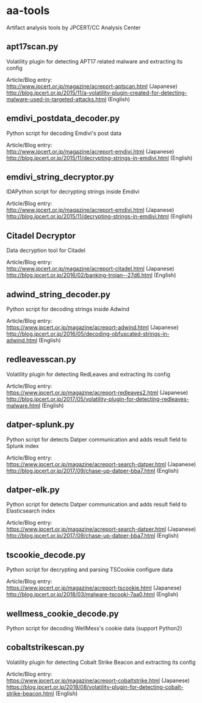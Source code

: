 # aa-tools
Artifact analysis tools by JPCERT/CC Analysis Center

## apt17scan.py
  Volatility plugin for detecting APT17 related malware and extracting its config

  Article/Blog entry:   
  http://www.jpcert.or.jp/magazine/acreport-aptscan.html (Japanese)   
  http://blog.jpcert.or.jp/2015/11/a-volatility-plugin-created-for-detecting-malware-used-in-targeted-attacks.html (English)


## emdivi_postdata_decoder.py
  Python script for decoding Emdivi's post data

  Article/Blog entry:   
  http://www.jpcert.or.jp/magazine/acreport-emdivi.html (Japanese)   
  http://blog.jpcert.or.jp/2015/11/decrypting-strings-in-emdivi.html (English)

## emdivi_string_decryptor.py
  IDAPython script for decrypting strings inside Emdivi

  Article/Blog entry:   
  http://www.jpcert.or.jp/magazine/acreport-emdivi.html (Japanese)   
  http://blog.jpcert.or.jp/2015/11/decrypting-strings-in-emdivi.html (English)

## Citadel Decryptor
  Data decryption tool for Citadel

  Article/Blog entry:   
  http://www.jpcert.or.jp/magazine/acreport-citadel.html (Japanese)   
  http://blog.jpcert.or.jp/2016/02/banking-trojan--27d6.html (English)

## adwind_string_decoder.py
  Python script for decoding strings inside Adwind

  Article/Blog entry:   
  https://www.jpcert.or.jp/magazine/acreport-adwind.html (Japanese)   
  http://blog.jpcert.or.jp/2016/05/decoding-obfuscated-strings-in-adwind.html (English)

## redleavesscan.py
  Volatility plugin for detecting RedLeaves and extracting its config

  Article/Blog entry:   
  https://www.jpcert.or.jp/magazine/acreport-redleaves2.html (Japanese)   
  http://blog.jpcert.or.jp/2017/05/volatility-plugin-for-detecting-redleaves-malware.html (English)

## datper-splunk.py
  Python script for detects Datper communication and adds result field to Splunk index

  Article/Blog entry:   
  https://www.jpcert.or.jp/magazine/acreport-search-datper.html (Japanese)   
  http://blog.jpcert.or.jp/2017/09/chase-up-datper-bba7.html (English)   

## datper-elk.py
  Python script for detects Datper communication and adds result field to Elasticsearch index

  Article/Blog entry:   
  https://www.jpcert.or.jp/magazine/acreport-search-datper.html (Japanese)   
  http://blog.jpcert.or.jp/2017/09/chase-up-datper-bba7.html (English)   

## tscookie_decode.py
  Python script for decrypting and parsing TSCookie configure data

  Article/Blog entry:   
  https://www.jpcert.or.jp/magazine/acreport-tscookie.html (Japanese)   
  http://blog.jpcert.or.jp/2018/03/malware-tscooki-7aa0.html (English)   

## wellmess_cookie_decode.py
  Python script for decoding WellMess's cookie data (support Python2)  
  
## cobaltstrikescan.py
  Volatility plugin for detecting Cobalt Strike Beacon and extracting its config
  
  Article/Blog entry:   
  https://www.jpcert.or.jp/magazine/acreport-cobaltstrike.html (Japanese)   
  https://blog.jpcert.or.jp/2018/08/volatility-plugin-for-detecting-cobalt-strike-beacon.html (English) 
